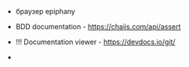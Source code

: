 * браузер epiphany
* BDD documentation - https://chaijs.com/api/assert

* !!! Documentation viewer - https://devdocs.io/git/

*